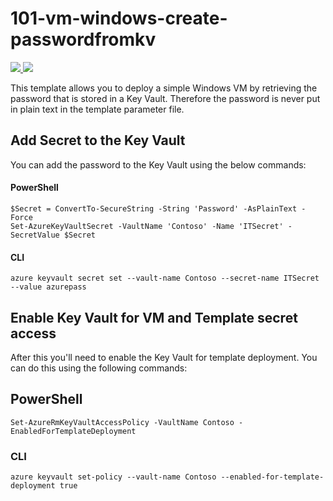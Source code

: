 # 101-vm-windows-create-passwordfromkv

<a href="https://portal.azure.com/#create/Microsoft.Template/uri/https%3A%2F%2Fraw.githubusercontent.com%2FAzure%2Fazure-quickstart-templates%2Fmaster%2F101-vm-secure-password%2Fazuredeploy.json" target="_blank">
    <img src="http://azuredeploy.net/deploybutton.png"/>
</a>
<a href="http://armviz.io/#/?load=https%3A%2F%2Fraw.githubusercontent.com%2FAzure%2Fazure-quickstart-templates%2Fmaster%2F101-vm-secure-password%2Fazuredeploy.json" target="_blank">
    <img src="http://armviz.io/visualizebutton.png"/>
</a>

This template allows you to deploy a simple Windows VM by retrieving the password that is stored in a Key Vault. Therefore the password is never put in plain text in the template parameter file.

## Add Secret to the Key Vault
You can add the password to the Key Vault using the below commands:

#### PowerShell
```
$Secret = ConvertTo-SecureString -String 'Password' -AsPlainText -Force
Set-AzureKeyVaultSecret -VaultName 'Contoso' -Name 'ITSecret' -SecretValue $Secret
```
#### CLI
```
azure keyvault secret set --vault-name Contoso --secret-name ITSecret --value azurepass
```

## Enable Key Vault for VM and Template secret access
After this you'll need to enable the Key Vault for template deployment. You can do this using the following commands:

## PowerShell
```
Set-AzureRmKeyVaultAccessPolicy -VaultName Contoso -EnabledForTemplateDeployment
```

### CLI
```
azure keyvault set-policy --vault-name Contoso --enabled-for-template-deployment true
```